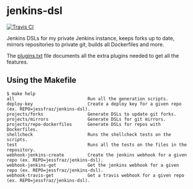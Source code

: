# jenkins-dsl

[![Travis CI](https://travis-ci.org/jessfraz/jenkins-dsl.svg?branch=master)](https://travis-ci.org/jessfraz/jenkins-dsl)

Jenkins DSLs for my private Jenkins instance, keeps forks up to date, mirrors
repositories to private git, builds all Dockerfiles and more.

The [plugins.txt](plugins.txt) file documents all the extra plugins needed to
get all the features.

## Using the Makefile

```console
$ make help
all                            Run all the generation scripts.
deploy-key                     Create a deploy key for a given repo (ex. REPO=jessfraz/jenkins-dsl).
projects/forks                 Generate DSLs to update git forks.
projects/mirrors               Generate DSLs for git mirrors.
projects/repo-dockerfiles      Generate DSLs for repos with Dockerfiles.
shellcheck                     Runs the shellcheck tests on the scripts.
test                           Runs all the tests on the files in the repository.
webhook-jenkins-create         Create the jenkins webhook for a given repo (ex. REPO=jessfraz/jenkins-dsl).
webhook-jenkins-get            Get the jenkins webhook for a given repo (ex. REPO=jessfraz/jenkins-dsl).
webhook-travis-get             Get a travis webhook for a given repo (ex. REPO=jessfraz/jenkins-dsl).
```
